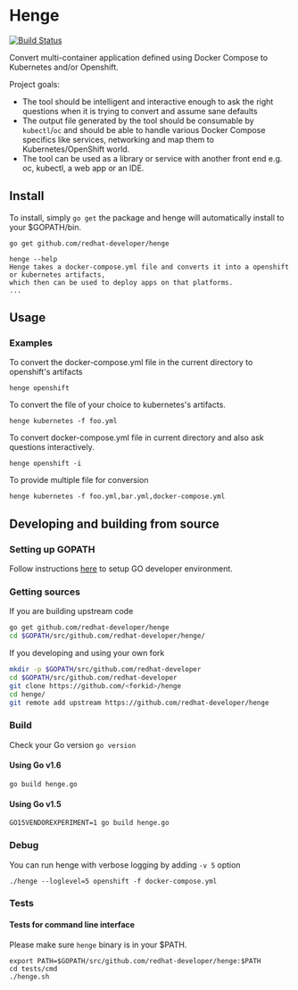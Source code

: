 # Henge
[![Build Status](https://travis-ci.org/redhat-developer/henge.svg?branch=master)](https://travis-ci.org/redhat-developer/henge)

Convert multi-container application defined using Docker Compose to Kubernetes and/or Openshift.

Project goals:
- The tool should be intelligent and interactive enough to ask the right questions when it is trying to convert and assume sane defaults
- The output file generated by the tool should be consumable by `kubectl`/`oc` and should be able to handle various Docker Compose specifics like services, networking and map them to Kubernetes/OpenShift world.
- The tool can be used as a library or service with another front end e.g. oc, kubectl, a web app or an IDE.


## Install

To install, simply `go get` the package and henge will automatically install to your $GOPATH/bin.

```
go get github.com/redhat-developer/henge

henge --help
Henge takes a docker-compose.yml file and converts it into a openshift or kubernetes artifacts,
which then can be used to deploy apps on that platforms.
...
```

## Usage

### Examples

To convert the docker-compose.yml file in the current directory to openshift's artifacts
```
henge openshift
```

To convert the file of your choice to kubernetes's artifacts.
```
henge kubernetes -f foo.yml
```

To convert docker-compose.yml file in current directory and also ask questions interactively.

```
henge openshift -i
```

To provide multiple file for conversion
```
henge kubernetes -f foo.yml,bar.yml,docker-compose.yml
```

## Developing and building from source

### Setting up GOPATH

Follow instructions [here](https://golang.org/doc/code.html#GOPATH) to setup GO developer environment.


### Getting sources

If you are building upstream code
```bash
go get github.com/redhat-developer/henge
cd $GOPATH/src/github.com/redhat-developer/henge/
```

If you developing and using your own fork
```bash
mkdir -p $GOPATH/src/github.com/redhat-developer
cd $GOPATH/src/github.com/redhat-developer
git clone https://github.com/<forkid>/henge
cd henge/
git remote add upstream https://github.com/redhat-developer/henge
```

### Build
Check your Go version `go version`

#### Using Go v1.6
```
go build henge.go
```

#### Using Go v1.5
```
GO15VENDOREXPERIMENT=1 go build henge.go
```

### Debug
You can run henge with verbose logging by adding `-v 5` option
```
./henge --loglevel=5 openshift -f docker-compose.yml
```


### Tests

#### Tests for command line interface

Please make sure `henge` binary is in your $PATH.

```
export PATH=$GOPATH/src/github.com/redhat-developer/henge:$PATH
cd tests/cmd
./henge.sh
```
